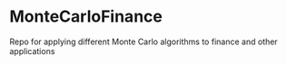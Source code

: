 # MonteCarloFinance
Repo for applying different Monte Carlo algorithms to finance and other applications

